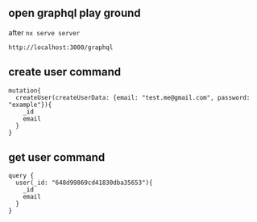 ## open graphql play ground
after `nx serve server`  
```
http://localhost:3000/graphql
```

## create user command
```
mutation{
  createUser(createUserData: {email: "test.me@gmail.com", password: "example"}){
    _id
    email
  }
}
```

## get user command
```
query {
  user(_id: "648d99869cd41830dba35653"){
    _id
    email
  }
}
```